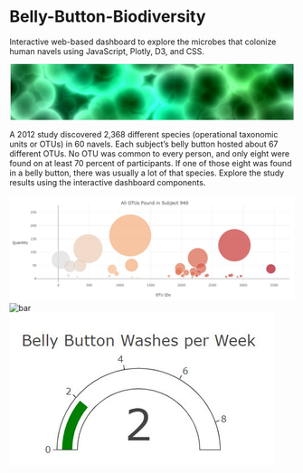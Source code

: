 # Belly-Button-Biodiversity
Interactive web-based dashboard to explore the microbes that colonize human navels using JavaScript, Plotly, D3, and CSS.

![header](https://github.com/scottinsactown/Belly-Button-Biodiversity/blob/master/images/Capturebb4.JPG)

A 2012 study discovered 2,368 different species (operational taxonomic units or OTUs) in 60 navels. Each subject’s belly button hosted about 67 different OTUs. No OTU was common to every person, and only eight were found on at least 70 percent of participants. If one of those eight was found in a belly button, there was usually a lot of that species. Explore the study results using the interactive dashboard components.

![bubble](https://github.com/scottinsactown/Belly-Button-Biodiversity/blob/master/images/Capturebb3.JPG)
![bar](https://github.com/scottinsactown/Belly-Button-Biodiversity/blob/master/images/Capturebb2.JPG|width=100px)
![gauge](https://github.com/scottinsactown/Belly-Button-Biodiversity/blob/master/images/Capturebb.JPG) 

